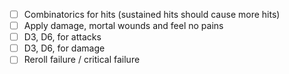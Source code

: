 - [ ] Combinatorics for hits (sustained hits should cause more hits)
- [ ] Apply damage, mortal wounds and feel no pains
- [ ] D3, D6, for attacks 
- [ ] D3, D6, for damage 
- [ ] Reroll failure / critical failure
